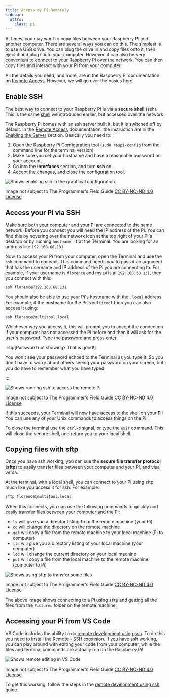 ```yaml
---
title: Access my Pi Remotely
sidebar:
  attrs:
    class: pi
---
```


At times, you may want to copy files between your Raspberry Pi and another computer. There are several ways you can do this. The simplest is to use a USB drive. You can plug the drive in and copy files onto it, then eject it and plug it into your computer. However, it can also be very convenient to connect to your Raspberry Pi over the network. You can then copy files and interact with your Pi from your computer.

All the details you need, and more, are in the Raspberry Pi documentation on [Remote Access](https://www.raspberrypi.com/documentation/computers/remote-access.html#setting-up-an-ssh-server). However, we will go over the basics here.

## Enable SSH

The best way to connect to your Raspberry Pi is via a **secure shell** (ssh). This is the same [shell](../../1-concepts/02-shell) we introduced earlier, but accessed over the network.

The Raspberry Pi comes with an ssh server built it, but it is switched off by default. In the [Remote Access](https://www.raspberrypi.com/documentation/computers/remote-access.html) documentation, the instruction are in the [Enabling the Server](https://www.raspberrypi.com/documentation/computers/remote-access.html#enabling-the-server) section. Basically you need to:

1. Open the Raspberry Pi Configuration tool (`sudo raspi-config` from the command line for the terminal version)
2. Make sure you set your hostname and have a reasonable password on your account.
3. Go into the **interfaces** section, and turn **ssh** on.
4. Accept the changes, and close the configuration tool.

![Shows enabling ssh in the graphical configuration.](./images/pi-remote-access.png)
<div class="caption">Image not subject to The Programmer's Field Guide <a href="https://creativecommons.org/licenses/by-nc-nd/4.0/">CC BY-NC-ND 4.0 License</a></div>

## Access your Pi via SSH

Make sure both your computer and your Pi are connected to the same network. Before you connect you will need the IP address of the Pi. You can find this by hovering over the network icon at the top right of your Pi's desktop or by running `hostname -I` at the Terminal. You are looking for an address like `192.168.68.131`.

Now, to access your Pi from your computer, open the Terminal and use the `ssh` command to connect. This command needs you to pass it an argument that has the username and IP address of the Pi you are connecting to. For example, if your username is `florence` and my pi is at `192.168.68.131`, then you connect with this:

```sh
ssh florence@192.168.68.131
```

You should also be able to use your Pi's hostname with the `.local` address. For example, if the hostname for the Pi is `multitool` then you can also access it using:

```sh
ssh florence@multitool.local
```

Whichever way you access it, this will prompt you to accept the connection if your computer has not accessed the Pi before and then it will ask for the user's password. Type the password and press enter. 

:::tip[Password not showing? That is good!]

You won't see your password echoed to the Terminal as you type it. So you don't have to worry about others seeing your password on your screen, but you do have to remember what you have typed.

:::

![Shows running ssh to access the remote Pi](./images/ssh-to-pi.png)
<div class="caption">Image not subject to The Programmer's Field Guide <a href="https://creativecommons.org/licenses/by-nc-nd/4.0/">CC BY-NC-ND 4.0 License</a></div>

If this succeeds, your Terminal will now have access to the shell on your Pi! You can use any of your Unix commands to access things on the Pi.

To close the terminal use the `ctrl-d` signal, or type the `exit` command. This will close the secure shell, and return you to your local shell.

## Copying files with sftp

Once you have ssh working, you can sue the **secure file transfer protocol** (**sftp**) to easily transfer files between your computer and your Pi, and visa versa.

At the terminal, with a local shell, you can connect to your Pi using sftp much like you access it for ssh. For example:

```sh
sftp florence@multitool.local
```

When this connects, you can use the following commands to quickly and easily transfer files between your computer and the Pi:

- `ls` will give you a director listing from the remote machine (your Pi)
- `cd` will change the directory on the remote machine
- `get` will copy a file from the remote machine to your local machine (Pi to computer)
- `lls` will give you a directory listing of your local machine (your computer)
- `lcd` will change the current directory on your local machine
- `put` will copy a file from the local machine to the remote machine (computer to Pi)

![Shows using sftp to transfer some files](./images/sftp.png)
<div class="caption">Image not subject to The Programmer's Field Guide <a href="https://creativecommons.org/licenses/by-nc-nd/4.0/">CC BY-NC-ND 4.0 License</a></div>

The above image shows connecting to a Pi using `sftp` and getting all the files from the `Pictures` folder on the remote machine.

## Accessing your Pi from VS Code

VS Code includes the ability to do [remote development using ssh](https://code.visualstudio.com/docs/remote/ssh). To do this you need to install the [Remote - SSH](https://marketplace.visualstudio.com/items?itemName=ms-vscode-remote.remote-ssh) extension. If you have ssh working, you can play around with editing your code from your computer, while the files and terminal commands are actually run on the Raspberry Pi!

![Shows remote editing in VS Code](./images/remote-vscode.png)
<div class="caption">Image not subject to The Programmer's Field Guide <a href="https://creativecommons.org/licenses/by-nc-nd/4.0/">CC BY-NC-ND 4.0 License</a></div>

To get this working, follow the steps in the [remote development using ssh](https://code.visualstudio.com/docs/remote/ssh) guide.
